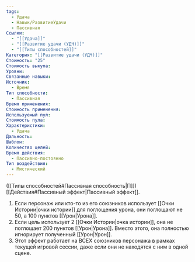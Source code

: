 ```yaml
---
tags:
  - Удача
  - Навык/РазвитиеУдачи
  - Пассивная
Ссылки:
  - "[[Удача]]"
  - "[[Развитие удачи (УДЧ)]]"
  - "[[Типы способностей]]"
Категория: "[[Развитие удачи (УДЧ)]]"
Стоимость: "25"
Стоимость выкупа: 
Уровни: 
Связанные навыки: 
Источник:
  - Время
Тип способности:
  - Пассивная
Время применения: 
Стоимость применения: 
Используемый пул: 
Стоимость пула: 
Характеристики:
  - Удача
Дальность: 
Шаблон: 
Количество целей: 
Время действия:
  - Пассивно-постоянно
Тип воздействия:
  - Мистический
---
```

([[Типы способностей#Пассивная способность|П]]) [[Действия#Пассивный эффект|Пассивный эффект]].  

1. Если персонаж или кто-то из его союзников использует [[Очки Истории|очки истории]] для поглощения урона, они поглощают не 50, а 100 пунктов [[Урон|Урона]].
2. Если цель использует 2 [[Очки Истории|очка истории]], она не поглощает 200 пунктов [[Урон|Урона]]. Вместо этого, она полностью игнорирует полученный [[Урон|Урон]]. 
3. Этот эффект работает на ВСЕХ союзников персонажа в рамках текущей игровой сессии, даже если они не находятся с ним в одной сцене. 